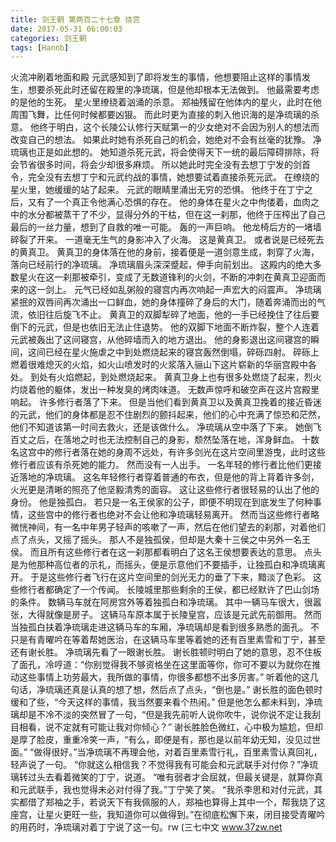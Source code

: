 ```yaml
---
title: 剑王朝 第两百二十七章 烧宫
date: 2017-05-31 06:00:03
categories: 剑王朝
tags: [Hannb]
---
```


火流冲刷着地面和殿
元武感知到了即将发生的事情，他想要阻止这样的事情发生，想要杀死此时还留在殿里的净琉璃，但是他却根本无法做到。
他最需要考虑的是他的生死。
星火里缭绕着汹涌的杀意。
郑袖残留在他体内的星火，此时在他周围飞舞，比任何时候都要凶狠。
而此时更为直接的刺入他识海的是净琉璃的杀意。
他终于明白，这个长陵公认修行天赋第一的少女绝对不会因为别人的想法而改变自己的想法。
如果此时她有杀死自己的机会，她绝对不会有丝毫的犹豫。
净琉璃也正是如此想的。
她知道杀死元武，将会使得天下一统的最后障碍排除，将会节省很多时间，将会少却很多麻烦。
所以她此时完全没有去想丁宁发的剑首令，完全没有去想丁宁和元武约战的事情，她想要试着直接杀死元武。
在缭绕的星火里，她缓缓的站了起来。
元武的眼睛里涌出无穷的恐惧。
他终于在丁宁之后，又有了一个真正令他满心恐惧的存在。
他的身体在星火之中佝偻着，血肉之中的水分都被蒸干了不少，显得分外的干枯，但在这一刹那，他终于压榨出了自己最后的一丝力量，想到了自救的唯一可能。
轰的一声巨响。
他龙椅后方的一堵墙碎裂了开来。
一道毫无生气的身影冲入了火海。
这是黄真卫。
或者说是已经死去的黄真卫。
黄真卫的身体落在他的身前，接着便是一道剑意生成，刺穿了火海，落向已经前行的净琉璃。
净琉璃眉头深深蹙起，伸手向前划出。
这殿内的绝大多数星火在这一刹那被牵引，变成了无数道锋利的火剑，不断的冲刺在黄真卫迎面而来的这一剑上。
元气已经如乱粥般的寝宫内再次响起一声宏大的闷震声。
净琉璃紧抿的双唇间再次涌出一口鲜血，她的身体撞碎了身后的大门，随着奔涌而出的气流，依旧往后旋飞不止。
黄真卫的双脚犁碎了地面，他的一手已经挽住了往后要倒下的元武，但是也依旧无法止住退势。
他的双脚下地面不断炸裂，整个人连着元武被轰出了这间寝宫，从他碎墙而入的地方退出。
他的身影退出这间寝宫的瞬间，这间已经在星火施虐之中到处燃烧起来的寝宫轰然倒塌，碎砾四射。
碎砾上燃着很难熄灭的火焰，如火山喷发时的火浆落入骊山下这片崭新的华丽宫殿中各处。
到处有火焰燃起，到处燃烧起来。
黄真卫身上也有很多处燃烧了起来，烈火灼烧着他的躯体，发出一种发臭的烤肉味道。
无数声惊呼和破空声在这片宫殿里响起。
许多修行者落了下来。
但是当他们看到黄真卫以及黄真卫挽着的接近昏迷的元武，他们的身体都是忍不住剧烈的颤抖起来，他们的心中充满了惊恐和茫然，他们不知道该第一时间去救火，还是该做什么。
净琉璃从空中落了下来。
她倒飞百丈之后，在落地之时也无法控制自己的身影，颓然坠落在地，浑身鲜血。
十数名这宫中的修行者落在她的身周不远处，有许多剑光在这片空间里游曳，此时这些修行者应该有杀死她的能力。
然而没有一人出手。
一名年轻的修行者比他们更接近落地的净琉璃。
这名年轻修行者穿着普通的布衣，但是他的背上背着许多剑，火光更是清晰的照亮了他坚毅清秀的面容。
这让这些修行者很轻易的认出了他的身份。
他是独孤白。
若只是一名王侯家的公子，即便不明现在到底发生了何种事情，这些宫中的修行者也绝对不会让他和净琉璃轻易离开。
然而当这些修行者略微恍神间，有一名中年男子轻声的咳嗽了一声，然后在他们望去的刹那，对着他们点了点头，又摇了摇头。
那人不是独孤侯，但却是大秦十三侯之中另外一名王侯。
而且所有这些修行者在这一刹那都看明白了这名王侯想要表达的意思。
点头是为他那种高位者的示礼，而摇头，便是示意他们不要插手，让独孤白和净琉璃离开。
于是这些修行者飞行在这片空间里的剑光无力的垂了下来，黯淡了色彩。
这些修行者都确定了一个传闻。
长陵城里那些剩余的王侯，都已经默许了巴山剑场的条件。
数辆马车就在阿房宫外等着独孤白和净琉璃。
其中一辆马车很大，很嚣张，大得就像是房子。
这辆马车原本属于长陵皇宫，应该是元武先前御用。
然而当独孤白扶着净琉璃走进这辆马车的车厢，净琉璃却是看到很多熟悉的面孔。
不只是有青曜吟在等着帮她医治，在这辆马车里等着她的还有百里素雪和丁宁，甚至还有谢长胜。
净琉璃先看了一眼谢长胜。
谢长胜顿时明白了她的意思，忍不住板了面孔，冷哼道：“你别觉得我不够资格坐在这里面等你，你可不要以为就你在推动这些事情上功劳最大，我所做的事情，你很多都想不出多厉害。”
听着他的这几句话，净琉璃还真是认真的想了想，然后点了点头，“倒也是。”
谢长胜的面色顿时缓和了些，“今天这样的事情，我当然要来看个热闹。”
但是他怎么都未料到，净琉璃却是不冷不淡的突然冒了一句，“但是我先前听人说你吹牛，说你说不定让我刮目相看，说不定就有可能让我对你倾心？”
谢长胜脸色微红，心中极为尴尬，但却是厚了脸皮，重重冷笑一声，“有么，即便是有，那也是以前年幼无知，没见过世面。”
“做得很好。”当净琉璃不再理会他，对着百里素雪行礼，百里素雪认真回礼，轻声说了一句。
“你就这么相信我？不觉得我有可能会和元武联手对付你？”净琉璃转过头去看着微笑的丁宁，说道。
“唯有弱者才会屈就，但最关键是，就算你真和元武联手，我也觉得未必对付得了我。”丁宁笑了笑。
“我杀李思和对付元武，其实都借了郑袖之手，若说天下有我佩服的人，郑袖也算得上其中一个，帮我烧了这座宫，让星火更旺一些，我知道你可以做得到。”在彻底松懈下来，闭目接受青曜吟的用药时，净琉璃对着丁宁说了这一句。rw
(三七中文 www.37zw.net